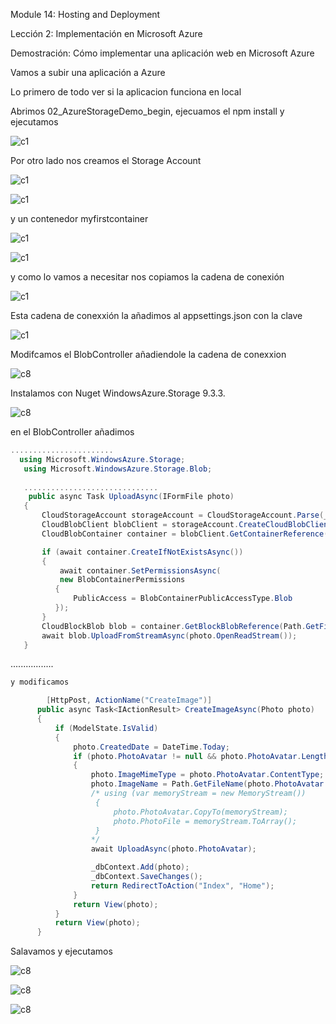 Module 14: Hosting and Deployment

Lección 2: Implementación en Microsoft Azure

Demostración: Cómo implementar una aplicación web en Microsoft Azure

Vamos a subir una aplicación a Azure

Lo primero de todo ver si la aplicacion funciona en local

Abrimos 02_AzureStorageDemo_begin, ejecuamos el npm install y ejecutamos 

![c1](imagenes/c1.PNG)


Por otro lado nos creamos el Storage Account  

![c1](imagenes/c2.PNG)

![c1](imagenes/c3.PNG)

y un contenedor myfirstcontainer


![c1](imagenes/c4.PNG)


![c1](imagenes/c5.PNG)


y como lo vamos a necesitar nos copiamos la cadena de conexión 

![c1](imagenes/c6.PNG)

Esta cadena de conexxión la añadimos al appsettings.json con la clave 


![c1](imagenes/c7.PNG)


Modifcamos el BlobController añadiendole  la cadena de conexxion 

![c8](imagenes/c8.PNG)

Instalamos con Nuget WindowsAzure.Storage 9.3.3.

![c8](imagenes/c9.PNG)


en el BlobController añadimos 

```c#
.......................
  using Microsoft.WindowsAzure.Storage;
   using Microsoft.WindowsAzure.Storage.Blob;
   
   ..............................
    public async Task UploadAsync(IFormFile photo)
   {
       CloudStorageAccount storageAccount = CloudStorageAccount.Parse(_connectionString);
       CloudBlobClient blobClient = storageAccount.CreateCloudBlobClient();
       CloudBlobContainer container = blobClient.GetContainerReference("myimagecontainer");

       if (await container.CreateIfNotExistsAsync())
       {
           await container.SetPermissionsAsync(
           new BlobContainerPermissions
          {
              PublicAccess = BlobContainerPublicAccessType.Blob
          });
       }
       CloudBlockBlob blob = container.GetBlockBlobReference(Path.GetFileName(photo.FileName));
       await blob.UploadFromStreamAsync(photo.OpenReadStream());
   }
  ```  
   
  .................
  ```c#
  y modificamos
  
          [HttpPost, ActionName("CreateImage")]
        public async Task<IActionResult> CreateImageAsync(Photo photo)
        {
            if (ModelState.IsValid)
            {
                photo.CreatedDate = DateTime.Today;
                if (photo.PhotoAvatar != null && photo.PhotoAvatar.Length > 0)
                {
                    photo.ImageMimeType = photo.PhotoAvatar.ContentType;
                    photo.ImageName = Path.GetFileName(photo.PhotoAvatar.FileName);
                    /* using (var memoryStream = new MemoryStream())
                     {
                         photo.PhotoAvatar.CopyTo(memoryStream);
                         photo.PhotoFile = memoryStream.ToArray();
                     }
                    */
                    await UploadAsync(photo.PhotoAvatar);

                    _dbContext.Add(photo);
                    _dbContext.SaveChanges();
                    return RedirectToAction("Index", "Home");
                }
                return View(photo);
            }
            return View(photo);
        }
  
```  
  
  
  Salavamos y ejecutamos
  
  
![c8](imagenes/c10.PNG)



![c8](imagenes/c11.PNG)



![c8](imagenes/c12.PNG)
  